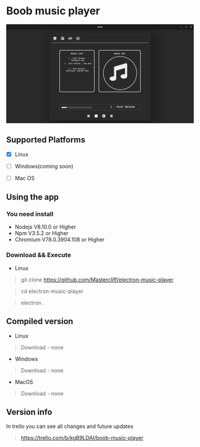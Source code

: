 # Boob music player

![image](./screen-shots/UI-V2.png)

## Supported Platforms

- [x] Linux
- [ ] Windows(coming soon)
- [ ] Mac OS



## Using the app

### You need install

- Nodejs    V8.10.0 or Higher
- Npm       V3.5.2 or Higher
- Chromium  V78.0.3904.108 or Higher

### Download && Execute
- Linux
> git clone https://github.com/Mastercliff/electron-music-player

> cd electron-music-player

> electron .

## Compiled version

- Linux
> Download - none

- Windows
> Download - none
- MacOS
> Download - none

## Version info

In trello you can see all changes and future updates

> https://trello.com/b/kgB9LDAI/boob-music-player
